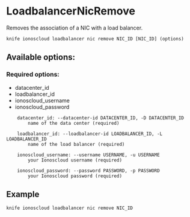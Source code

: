 # LoadbalancerNicRemove

Removes the association of a NIC with a load balancer.

```text
knife ionoscloud loadbalancer nic remove NIC_ID [NIC_ID] (options)
```

## Available options:

### Required options:

* datacenter_id
* loadbalancer_id
* ionoscloud_username
* ionoscloud_password

```text
    datacenter_id: --datacenter-id DATACENTER_ID, -D DATACENTER_ID
        name of the data center (required)

    loadbalancer_id: --loadbalancer-id LOADBALANCER_ID, -L LOADBALANCER_ID
        name of the load balancer (required)

    ionoscloud_username: --username USERNAME, -u USERNAME
        your Ionoscloud username (required)

    ionoscloud_password: --password PASSWORD, -p PASSWORD
        your Ionoscloud password (required)

```

## Example

```text
knife ionoscloud loadbalancer nic remove NIC_ID 
```
